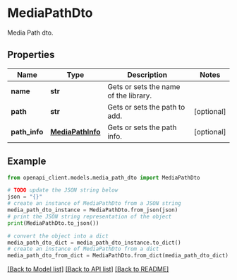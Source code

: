 # MediaPathDto

Media Path dto.

## Properties

Name | Type | Description | Notes
------------ | ------------- | ------------- | -------------
**name** | **str** | Gets or sets the name of the library. | 
**path** | **str** | Gets or sets the path to add. | [optional] 
**path_info** | [**MediaPathInfo**](MediaPathInfo.md) | Gets or sets the path info. | [optional] 

## Example

```python
from openapi_client.models.media_path_dto import MediaPathDto

# TODO update the JSON string below
json = "{}"
# create an instance of MediaPathDto from a JSON string
media_path_dto_instance = MediaPathDto.from_json(json)
# print the JSON string representation of the object
print(MediaPathDto.to_json())

# convert the object into a dict
media_path_dto_dict = media_path_dto_instance.to_dict()
# create an instance of MediaPathDto from a dict
media_path_dto_from_dict = MediaPathDto.from_dict(media_path_dto_dict)
```
[[Back to Model list]](../README.md#documentation-for-models) [[Back to API list]](../README.md#documentation-for-api-endpoints) [[Back to README]](../README.md)


